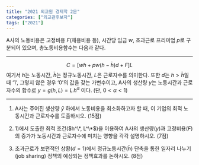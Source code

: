 ```yaml
---
title: "2021 외교원 경제학 2문"
categories: ["외교관후보자"]
tags: ["2021"]
---
```


A사의 노동비용은 고정비용 $F$(채용비용 등), 시간당 임금 $w$, 초과근로 프리미엄 $p$로 구분되어 있으며, 총노동비용함수는 다음과 같다.


---

$$
C = \left[ wh + pw(h - \bar{h})d + F \right]L
$$ 
여기서 $h$는 노동시간, $\bar h$는 정규노동시간, $L$은 근로자수를 의미한다. 또한 $d$는 $h>\bar h$일 때 ‘1’, 그렇지 않은 경우 ‘0’의 값을 갖는 가변수이고, A사의 생산량 $y$는 노동시간과 근로자수의 함수로
$y = g(h,L) = L\,h^{\alpha}$
이다. (단, $0<\alpha<1$)

---

1) A사는 주어진 생산량 $\bar y$ 하에서 노동비용을 최소화하고자 할 때, 이 기업의 최적 노동시간과 근로자수를 도출하시오. (15점)

2) 1)에서 도출한 최적 조건($h^\*, L^\*$)을 이용하여 A사의 생산량($y$)과 고정비용($F$)의 증가가 노동시간과 근로자수에 미치는 영향을 각각 설명하시오. (7점)

3) 초과근로가 보편적인 상황($d=1$)에서 정규노동시간($\bar h$) 단축을 통한 일자리 나누기(job sharing) 정책의 예상되는 정책효과를 논하시오. (8점)

